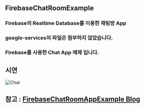 ## FirebaseChatRoomExample
### Firebase의 Realtime Database를 이용한 채팅방 App

### google-services의 파일은 첨부하지 않았습니다.
### Firebase를 사용한 Chat App 예제 입니다.

## 시연
![Chat](http://postfiles14.naver.net/MjAxNzA0MjVfNzEg/MDAxNDkzMTA0NDIyMjYx.DJoULt1XPAlIZZI7FNZ3__tStXvY_QSfU0uPdaB6uNcg.-91H_ahK9jh3CMpqq2i7DDYuN5uXIvC4cpFpHI_uarcg.GIF.tpgns8488/a.gif?type=w773)

## 참고 : [FirebaseChatRoomAppExample Blog](http://blog.naver.com/tpgns8488/220991749177)



